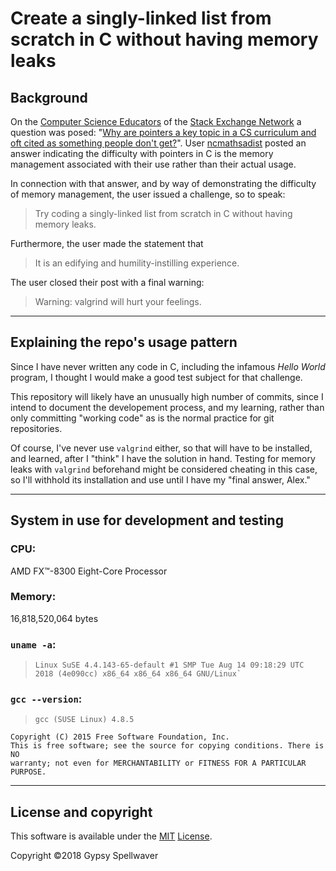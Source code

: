 # Create a singly-linked list from scratch in C without having memory leaks

## Background

On the [Computer Science Educators][c] of the [Stack Exchange Network][s] a question was posed: "[Why are pointers a key topic in a CS curriculum and oft cited as something people don't get?][q]". User [ncmathsadist][u] posted an answer indicating the difficulty with pointers in C is the memory management associated with their use rather than their actual usage.

In connection with that answer, and by way of demonstrating the difficulty of memory management, the user issued a challenge, so to speak:

> Try coding a singly-linked list from scratch in C without having memory leaks.

Furthermore, the user made the statement that

> It is an edifying and humility-instilling experience.

The user closed their post with a final warning:

> Warning: valgrind will hurt your feelings.

---

## Explaining the repo's usage pattern

Since I have never written any code in C, including the infamous _Hello World_ program, I thought I would make a good test subject for that challenge.

This repository will likely have an unusually high number of commits, since I intend to document the developement process, and my learning, rather than only committing "working code" as is the normal practice for git repositories.

Of course, I've never use `valgrind` either, so that will have to be installed, and learned, after I "think" I have the solution in hand. Testing for memory leaks with `valgrind` beforehand might be considered cheating in this case, so I'll withhold its installation and use until I have my "final answer, Alex."

---

## System in use for development and testing

### CPU:

AMD FX™-8300 Eight-Core Processor

### Memory:

16,818,520,064 bytes

### `uname -a`:

>     Linux SuSE 4.4.143-65-default #1 SMP Tue Aug 14 09:18:29 UTC 2018 (4e090cc) x86_64 x86_64 x86_64 GNU/Linux`

### `gcc --version`:

>     gcc (SUSE Linux) 4.8.5
    Copyright (C) 2015 Free Software Foundation, Inc.
    This is free software; see the source for copying conditions. There is NO
    warranty; not even for MERCHANTABILITY or FITNESS FOR A PARTICULAR PURPOSE.

---

## License and copyright

This software is available under the [MIT][m] [License][l].

Copyright ©2018 Gypsy Spellwaver


  [a]: https://cseducators.stackexchange.com/a/5007/104
  [c]: https://cseducators.stackexchange.com
  [l]: https://en.wikipedia.org/wiki/MIT_License
  [m]: https://opensource.org/licenses/MIT
  [q]: https://cseducators.stackexchange.com/q/5003/104
  [s]: https://stackexchange.com
  [u]: https://cseducators.stackexchange.com/users/21/ncmathsadist
